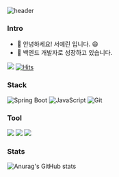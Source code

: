 
![header](https://capsule-render.vercel.app/api?type=Slice&text=Developer_yesrin)

### Intro
- 👀 안녕하세요! 서예린 입니다. 😄
- 🌱 백엔드 개발자로 성장하고 있습니다.

  

<a href="https://velog.io/@yesrin" target="_blank"><img src="https://img.shields.io/badge/Velog-20c997?style=flat-square&logo=Vimeo&logoColor=white"/></a>
   [![Hits](https://hits.seeyoufarm.com/api/count/incr/badge.svg?url=https%3A%2F%2Fgithub.com%2Fyerin%2Fhit-counter&count_bg=%2379C83D&title_bg=%23555555&icon=&icon_color=%23E7E7E7&title=hits&edge_flat=false)](https://hits.seeyoufarm.com)

### Stack
![Spring Boot](https://img.shields.io/badge/-SpringBoot-6DB33F?style=for-the-badge&logo=springboot&logoColor=white)
![JavaScript](https://img.shields.io/badge/-JavaScript-F7DF1E?style=for-the-badge&logo=javascript&logoColor=white)
![Git](https://img.shields.io/badge/-Git-F05032?style=for-the-badge&logo=git&logoColor=white)


### Tool
<img src="https://img.shields.io/badge/Intellij IDEA-000000?style=flat&logo=Intellij IDEA&logoColor=white" /> <img src="https://img.shields.io/badge/Visual Studio Code-007ACC?style=flat&logo=visual Studio Code&logoColor=white" /> <img src="https://img.shields.io/badge/Eclipse IDE-2C2255?style=flat&logo=Eclipse IDE&logoColor=white" />

### Stats
![Anurag's GitHub stats](https://github-readme-stats.vercel.app/api?username=yesrin&show_icons=true&theme=radical)




